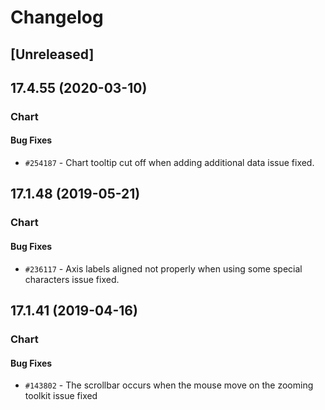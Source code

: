 # Changelog

## [Unreleased]

## 17.4.55 (2020-03-10)

### Chart

#### Bug Fixes

- `#254187` - Chart tooltip cut off when adding additional data issue fixed.

## 17.1.48 (2019-05-21)

### Chart

#### Bug Fixes

- `#236117` - Axis labels aligned not properly when using some special characters issue fixed.

## 17.1.41 (2019-04-16)

### Chart

#### Bug Fixes

- `#143802` - The scrollbar occurs when the mouse move on the zooming toolkit issue fixed